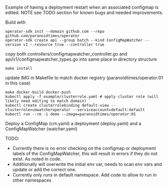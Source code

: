 Example of having a deployment restart when an associated configmap is edited. NOTE see TODO section for known bugs and needed improvements.

Build with

```
operator-sdk init --domain github.com --repo github.com/paranoidtimes/operator
operator-sdk create api --group batch --kind ConfigMapWatcher --version v1 --resource true --controller true
```
copy both controllers/configmapwatcher_controller.go and api/v1/configmapwatcher_types.go into same place in directory structure

```
make install
```
update IMG in Makefile to match docker registry (paranoidtimes/operator:01 in this case)

```
make docker-build docker-push
kubectl apply -f example/clusterrole.yaml # apply cluster role (will likely need editing to match domain)
kubectl create clusterrolebinding default-view --clusterrole=cmwatcheroperator --serviceaccount=default:default
kubectl run --rm -i demo --image=paranoidtimes/operator:01
```

Deploy a ConfigMap (cm.yaml) a deployment (deploy.yaml) and a ConfigMapWatcher (watcher.yaml)

TODO:
* Currently there is no error checking on the configmap or deployment labels of the ConfigMapWatcher, this will result in errors if they do not exist. As noted in code.
* Additionally will overwrite the initial env var, needs to scan env vars and update or add the correct one.
* Currently only runs in default namespace. Add code to allow to run in other namespaces
